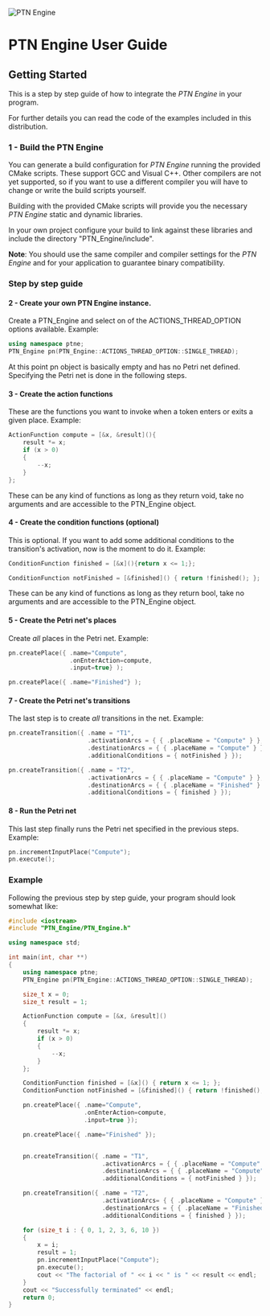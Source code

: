 ![PTN Engine](<../Logo/PTN%20Engine%20Logo.svg> "PTN Engine")

# PTN Engine User Guide

## Getting Started

This is a step by step guide of how to integrate the *PTN Engine* in your program.

For further details you can read the code of the examples included in this distribution.

### 1 - Build the PTN Engine

You can generate a build configuration for *PTN Engine* running the provided
CMake scripts. These support GCC and Visual C++. Other compilers are not yet supported, so if you want to use a different compiler you will have to change or write the build scripts yourself.

Building with the provided CMake scripts will provide you the necessary *PTN Engine* static and dynamic libraries.

In your own project configure your build to link against these libraries and include the directory "PTN_Engine/include".

**Note**: You should use the same compiler and compiler settings for the *PTN Engine* and for your application to guarantee binary compatibility.

### Step by step guide

#### 2 - Create your own PTN Engine instance.

Create a PTN_Engine and select on of the ACTIONS_THREAD_OPTION options available.
Example:

```cpp
using namespace ptne;
PTN_Engine pn(PTN_Engine::ACTIONS_THREAD_OPTION::SINGLE_THREAD);

```
At this point pn object is basically empty and has no Petri net defined. Specifying the Petri net is done in the following steps.

#### 3 - Create the action functions 

These are the functions you want to invoke when a token enters or exits a given place.
Example:
```cpp
ActionFunction compute = [&x, &result](){
	result *= x;
	if (x > 0)
	{
		--x;
	}
};
```

These can be any kind of functions as long as they return void, take no arguments and are accessible to the PTN_Engine object.

#### 4 - Create the condition functions (optional)

This is optional. If you want to add some additional conditions to the transition's activation, now is the moment to do it.
Example:
```cpp
ConditionFunction finished = [&x](){return x <= 1;};

ConditionFunction notFinished = [&finished]() { return !finished(); };
```
These can be any kind of functions as long as they return bool, take no arguments and are accessible to the PTN_Engine object.

#### 5 - Create the Petri net's places

Create *all* places in the Petri net.
Example:
```cpp
pn.createPlace({ .name="Compute",
                 .onEnterAction=compute,
                 .input=true} );

pn.createPlace({ .name="Finished"} );
```

#### 7 - Create the Petri net's transitions

The last step is to create *all* transitions in the net.
Example:
```cpp
pn.createTransition({ .name = "T1",
                      .activationArcs = { { .placeName = "Compute" } },
                      .destinationArcs = { { .placeName = "Compute" } },
                      .additionalConditions = { notFinished } });

pn.createTransition({ .name = "T2",
                      .activationArcs = { { .placeName = "Compute" } },
                      .destinationArcs = { { .placeName = "Finished" } },
                      .additionalConditions = { finished } });
```

#### 8 - Run the Petri net

This last step finally runs the Petri net specified in the previous steps.
Example:
```cpp
pn.incrementInputPlace("Compute");
pn.execute();
```

### Example

Following the previous step by step guide, your program should look somewhat like:
```cpp
#include <iostream>
#include "PTN_Engine/PTN_Engine.h"

using namespace std;

int main(int, char **)
{
    using namespace ptne;
    PTN_Engine pn(PTN_Engine::ACTIONS_THREAD_OPTION::SINGLE_THREAD);

    size_t x = 0;
    size_t result = 1;

    ActionFunction compute = [&x, &result]()
    {
    	result *= x;
    	if (x > 0)
    	{
    		--x;
    	}
    };

    ConditionFunction finished = [&x]() { return x <= 1; };
    ConditionFunction notFinished = [&finished]() { return !finished(); };

    pn.createPlace({ .name="Compute",
                     .onEnterAction=compute,
                     .input=true });

    pn.createPlace({ .name="Finished" });


    pn.createTransition({ .name = "T1",
                          .activationArcs = { { .placeName = "Compute" } },
                          .destinationArcs = { { .placeName = "Compute" } },
                          .additionalConditions = { notFinished } });

    pn.createTransition({ .name = "T2",
                          .activationArcs= { { .placeName = "Compute" } },
                          .destinationArcs = { { .placeName = "Finished" } },
                          .additionalConditions = { finished } });

    for (size_t i : { 0, 1, 2, 3, 6, 10 })
    {
    	x = i;
    	result = 1;
    	pn.incrementInputPlace("Compute");
    	pn.execute();
    	cout << "The factorial of " << i << " is " << result << endl;
    }
    cout << "Successfully terminated" << endl;
    return 0;
}
```
